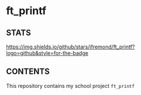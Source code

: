 # ft_printf

## STATS
https://img.shields.io/github/stars/jfremond/ft_printf?logo=github&style=for-the-badge

## CONTENTS
This repository contains my school project `ft_printf`
